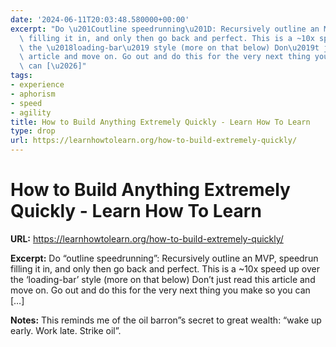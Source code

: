 ```yaml
---
date: '2024-06-11T20:03:48.580000+00:00'
excerpt: "Do \u201Coutline speedrunning\u201D: Recursively outline an MVP, speedrun\
  \ filling it in, and only then go back and perfect. This is a ~10x speed up over\
  \ the \u2018loading-bar\u2019 style (more on that below) Don\u2019t just read this\
  \ article and move on. Go out and do this for the very next thing you make so you\
  \ can [\u2026]"
tags:
- experience
- aphorism
- speed
- agility
title: How to Build Anything Extremely Quickly - Learn How To Learn
type: drop
url: https://learnhowtolearn.org/how-to-build-extremely-quickly/
---
```


# How to Build Anything Extremely Quickly - Learn How To Learn

**URL:** https://learnhowtolearn.org/how-to-build-extremely-quickly/

**Excerpt:** Do “outline speedrunning”: Recursively outline an MVP, speedrun filling it in, and only then go back and perfect. This is a ~10x speed up over the ‘loading-bar’ style (more on that below) Don’t just read this article and move on. Go out and do this for the very next thing you make so you can […]

**Notes:**
This reminds me of the oil barron”s secret to great wealth: “wake up early. Work late. Strike oil”.

